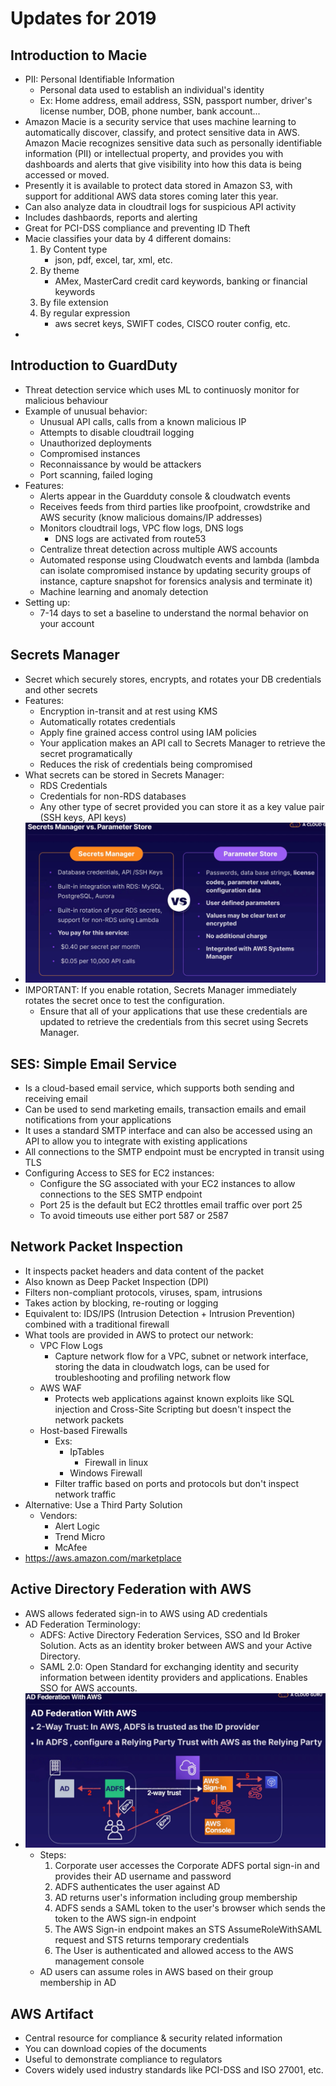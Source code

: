 # Updates for 2019

## Introduction to Macie
- PII:  Personal Identifiable Information
    - Personal data used to establish an individual's identity
    - Ex:  Home address, email address, SSN, passport number, driver's license number, DOB, phone number, bank account...
- Amazon Macie is a security service that uses machine learning to automatically discover, classify, and protect sensitive data in AWS. Amazon Macie recognizes sensitive data such as personally identifiable information (PII) or intellectual property, and provides you with dashboards and alerts that give visibility into how this data is being accessed or moved. 
- Presently it is available to protect data stored in Amazon S3, with support for additional AWS data stores coming later this year.
- Can also analyze data in cloudtrail logs for suspicious API activity
- Includes dashbaords, reports and alerting
- Great for PCI-DSS compliance and preventing ID Theft
- Macie classifies your data by 4 different domains:
    1. By Content type
        - json, pdf, excel, tar, xml, etc.
    2. By theme
        - AMex, MasterCard credit card keywords, banking or financial keywords
    3. By file extension
    4. By regular expression
        - aws secret keys, SWIFT codes, CISCO router config, etc.
- 

## Introduction to GuardDuty
- Threat detection service which uses ML to continuosly monitor for malicious behaviour
- Example of unusual behavior:
    - Unusual API calls, calls from a known malicious IP
    - Attempts to disable cloudtrail logging
    - Unauthorized deployments
    - Compromised instances
    - Reconnaissance by would be attackers
    - Port scanning, failed loging
- Features:
    - Alerts appear in the Guardduty console & cloudwatch events
    - Receives feeds from third parties like proofpoint, crowdstrike and AWS security (know malicious domains/IP addresses)
    - Monitors cloudtrail logs, VPC flow logs, DNS logs
        - DNS logs are activated from route53
    - Centralize threat detection across multiple AWS accounts
    - Automated response using Cloudwatch events and lambda (lambda can isolate compromised instance by updating security groups of instance, capture snapshot for forensics analysis and terminate it)
    - Machine learning and anomaly detection
- Setting up:
    - 7-14 days to set a baseline to understand the normal behavior on your account

## Secrets Manager
- Secret which securely stores, encrypts, and rotates your DB credentials and other secrets
- Features:
    - Encryption in-transit and at rest using KMS
    - Automatically rotates credentials
    - Apply fine grained access control using IAM policies
    - Your application makes an API call to Secrets Manager to retrieve the secret programatically
    - Reduces the risk of credentials being compromised
- What secrets can be stored in Secrets Manager:
    - RDS Credentials
    - Credentials for non-RDS databases
    - Any other type of secret provided you can store it as a key value pair (SSH keys, API keys)
- ![Secrets Manager vs Parameter Store](images/secrets_manager_vs_parameter_store.png)
- IMPORTANT:  If you enable rotation, Secrets Manager immediately rotates the secret once to test the configuration.
    - Ensure that all of your applications that use these credentials are updated to retrieve the credentials from this secret using Secrets Manager.

## SES:  Simple Email Service
- Is a cloud-based email service, which supports both sending and receiving email
- Can be used to send marketing emails, transaction emails and email notifications from your applications
- It uses a standard SMTP interface and can also be accessed using an API to allow you to integrate with existing applications
- All connections to the SMTP endpoint must be encrypted in transit using TLS
- Configuring Access to SES for EC2 instances:
    - Configure the SG associated with your EC2 instances to allow connections to the SES SMTP endpoint
    - Port 25 is the default but EC2 throttles email traffic over port 25
    - To avoid timeouts use either port 587 or 2587

## Network Packet Inspection
- It inspects packet headers and data content of the packet
- Also known as Deep Packet Inspection (DPI)
- Filters non-compliant protocols, viruses, spam, intrusions
- Takes action by blocking, re-routing or logging
- Equivalent to:  IDS/IPS (Intrusion Detection + Intrusion Prevention) combined with a traditional firewall
- What tools are provided in AWS to protect our network:
    - VPC Flow Logs
        - Capture network flow for a VPC, subnet or network interface, storing the data in cloudwatch logs, can be used for troubleshooting and profiling network flow
    - AWS WAF
        - Protects web applications against known exploits like SQL injection and Cross-Site Scripting but doesn't inspect the network packets
    - Host-based Firewalls
        - Exs:
            - IpTables
                - Firewall in linux
            - Windows Firewall
        - Filter traffic based on ports and protocols but don't inspect network traffic
- Alternative:  Use a Third Party Solution
    - Vendors:
        - Alert Logic
        - Trend Micro
        - McAfee
- https://aws.amazon.com/marketplace

## Active Directory Federation with AWS
- AWS allows federated sign-in to AWS using AD credentials
- AD Federation Terminology:
    - ADFS:  Active Directory Federation Services, SSO and Id Broker Solution.  Acts as an identity broker between AWS and your Active Directory.
    - SAML 2.0:  Open Standard for exchanging identity and security information between identity providers and applications.  Enables SSO for AWS accounts.
- ![AD Federation with AWS](images/Active_Directory_Federation_With_AWS.png)
    - Steps:
        1. Corporate user accesses the Corporate ADFS portal sign-in and provides their AD username and password
        2. ADFS authenticates the user against AD
        3. AD returns user's information including group membership
        4. ADFS sends a SAML token to the user's browser which sends the token to the AWS sign-in endpoint
        5. The AWS Sign-in endpoint makes an STS AssumeRoleWithSAML request and STS returns temporary credentials
        6. The User is authenticated and allowed access to the AWS management console
    - AD users can assume roles in AWS based on their group membership in AD

## AWS Artifact
- Central resource for compliance & security related information
- You can download copies of the documents
- Useful to demonstrate compliance to regulators
- Covers widely used industry standards like PCI-DSS and ISO 27001, etc.



